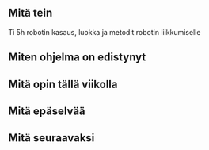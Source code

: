 ## Mitä tein

Ti 5h robotin kasaus, luokka ja metodit robotin liikkumiselle

## Miten ohjelma on edistynyt


## Mitä opin tällä viikolla



## Mitä epäselvää


## Mitä seuraavaksi
